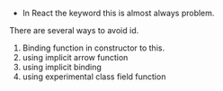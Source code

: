 - In React the keyword this is almost always problem.

There are several ways to avoid id. 
1. Binding function in constructor to this.
2. using implicit arrow function
3. using implicit binding
4. using experimental class field function 

